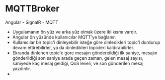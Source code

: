 # MQTTBroker
Angular - SignalR - MQTT
- Uygulamanın ön yüz ve arka yüz olmak üzere iki kısmı vardır.
- Angular ön yüzünde kullanıcılar MQTT'ye bağlanır.
- Kullanıcılar bir topic'i dinleyebilir isteğe göre dinledikleri topic'i durdurup
    devam ettirebilirler, ya da dinledikleri topicleri kaldırabilirler.
- Ekranda dinlenen topic'e gore mesajın göndereildiği ilk saniye, mesajın gönderildiği son saniye
    arada geçen zaman, gelen mesaj sayısı, saniyede kaç mesaj geldiği, QoS leveli, ve son gönderilen mesaj yazdırılır.
- 